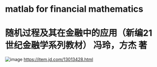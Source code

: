 # matlab for financial mathematics
# 随机过程及其在金融中的应用（新编21世纪金融学系列教材） 冯玲，方杰 著
![image](https://user-images.githubusercontent.com/97283505/150159120-cf9eb4fd-b58b-4f2c-a364-08aa5ce015ea.png)
https://item.jd.com/13013428.html
